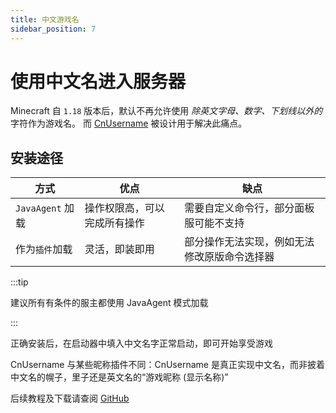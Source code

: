 ```yaml
---
title: 中文游戏名
sidebar_position: 7
---
```


# 使用中文名进入服务器

Minecraft 自 `1.18` 版本后，默认不再允许使用 _除英文字母、数字、下划线以外的_ 字符作为游戏名。
而 [CnUsername](https://github.com/0XPYEX0/CnUsername) 被设计用于解决此痛点。

## 安装途径

| 方式             | 优点                         | 缺点                                      |
| ---              | ---                          | ---                                       |
| `JavaAgent` 加载 | 操作权限高，可以完成所有操作 | 需要自定义命令行，部分面板服可能不支持    |
| 作为`插件`加载   | 灵活，即装即用            | 部分操作无法实现，例如无法修改原版命令选择器 |

:::tip

建议所有有条件的服主都使用 JavaAgent 模式加载

:::

正确安装后，在启动器中填入中文名字正常启动，即可开始享受游戏

CnUsername 与某些昵称插件不同：CnUsername 是真正实现中文名，而非披着中文名的幌子，里子还是英文名的“游戏昵称 (显示名称)”

后续教程及下载请查阅 [GitHub](https://github.com/0XPYEX0/CnUsername)
